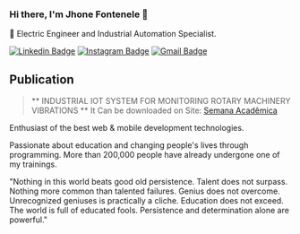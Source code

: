 ### Hi there, I'm Jhone Fontenele 👋

:brain: Electric Engineer and Industrial Automation Specialist.



[![Linkedin Badge](https://img.shields.io/badge/LinkedIn-0077B5?style=for-the-badge&logo=linkedin&logoColor=white)](https://www.linkedin.com/in/jhone-fontenele/) [![Instagram Badge](https://img.shields.io/badge/Instagram-E4405F?style=for-the-badge&logo=instagram&logoColor=white)](https://www.instagram.com/fontenelejhone/) [![Gmail Badge](https://img.shields.io/badge/-jhone_eng@icloud.com-D14836?style=for-the-badge&logo=Gmail&logoColor=white&link=mailto:jhone_eng@icloud.com)](mailto:jhone_eng@icloud.com)


## Publication

> ** INDUSTRIAL IOT SYSTEM FOR MONITORING ROTARY MACHINERY VIBRATIONS ** It Can be downloaded on Site: [Semana Acadêmica](https://semanaacademica.org.br/artigo/sistema-iot-industrial-para-monitoramento-de-vibracoes-de-maquinas-rotativas)


Enthusiast of the best web & mobile development technologies.

Passionate about education and changing people's lives through programming. More than 200,000 people have already undergone one of my trainings.

"Nothing in this world beats good old persistence. Talent does not surpass. Nothing more common than talented failures. Genius does not overcome. Unrecognized geniuses is practically a cliche. Education does not exceed. The world is full of educated fools. Persistence and determination alone are powerful."
